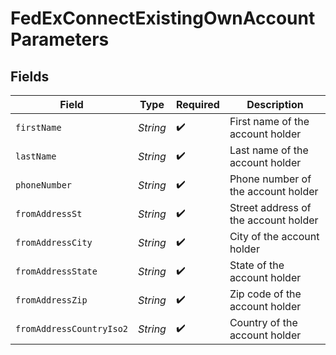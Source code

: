 # FedExConnectExistingOwnAccountParameters


## Fields

| Field                                | Type                                 | Required                             | Description                          |
| ------------------------------------ | ------------------------------------ | ------------------------------------ | ------------------------------------ |
| `firstName`                          | *String*                             | :heavy_check_mark:                   | First name of the account holder     |
| `lastName`                           | *String*                             | :heavy_check_mark:                   | Last name of the account holder      |
| `phoneNumber`                        | *String*                             | :heavy_check_mark:                   | Phone number of the account holder   |
| `fromAddressSt`                      | *String*                             | :heavy_check_mark:                   | Street address of the account holder |
| `fromAddressCity`                    | *String*                             | :heavy_check_mark:                   | City of the account holder           |
| `fromAddressState`                   | *String*                             | :heavy_check_mark:                   | State of the account holder          |
| `fromAddressZip`                     | *String*                             | :heavy_check_mark:                   | Zip code of the account holder       |
| `fromAddressCountryIso2`             | *String*                             | :heavy_check_mark:                   | Country of the account holder        |